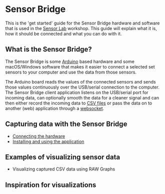 # Sensor Bridge 

This is the 'get started' guide for the Sensor Bridge hardware and software that is used in the [Sensor Lab](http://www.sensorlab.nl) workshop. This guide will explain what it is, how it should be connected and what you can do with it.

## What is the Sensor Bridge?

The Sensor Bridge is some [Arduino](www.arduino.cc) based hardware and some macOS/Windows software that makes it easier to connect a selected set sensors to your computer and use the data from those sensors. 

The Arduino board reads the values of the connected sensors and sends those values continuously over the USB/serial connection to the computer. The Sensor Bridge client application listens on the USB/serial port for incoming data, can optionally smooth the data for a cleaner signal and can then either record the incoming data to [CSV files](https://en.wikipedia.org/wiki/Comma-separated_values) or pass the data on to another (web) application through a [websocket](https://en.wikipedia.org/wiki/WebSocket).

## Capturing data with the Sensor Bridge

* [Connecting the hardware](hardware.md)
* [Installing and using the application](software.md)

## Examples of visualizing sensor data

* Visualizing captured CSV data using RAW Graphs

## Inspiration for visualizations
